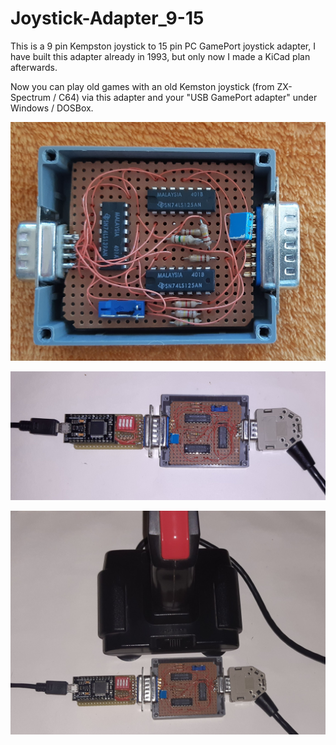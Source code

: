 # Joystick-Adapter_9-15

This is a 9 pin Kempston joystick to 15 pin PC GamePort joystick adapter,
I have built this adapter already in 1993, but only now I made a KiCad plan afterwards.

Now you can play old games with an old Kemston joystick (from ZX-Spectrum / C64) via this adapter and your "USB GamePort adapter" under Windows / DOSBox.

![USB-Gameport_Adapter_01](./USB-Gameport_Adapter_01.jpg)

![USB-Gameport_Adapter_02](./USB-Gameport_Adapter_02.jpg)

![USB-Gameport_Adapter_03](./USB-Gameport_Adapter_03.jpg)
